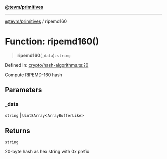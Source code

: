 [**@tevm/primitives**](../README.md)

***

[@tevm/primitives](../globals.md) / ripemd160

# Function: ripemd160()

> **ripemd160**(`_data`): `string`

Defined in: [crypto/hash-algorithms.ts:20](https://github.com/evmts/primitives/blob/main/src/crypto/hash-algorithms.ts#L20)

Compute RIPEMD-160 hash

## Parameters

### \_data

`string` | `Uint8Array`\<`ArrayBufferLike`\>

## Returns

`string`

20-byte hash as hex string with 0x prefix
